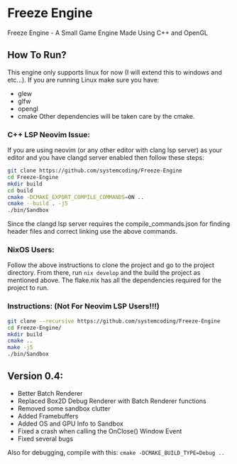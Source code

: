 # Freeze Engine
Freeze Engine - A Small Game Engine Made Using C++ and OpenGL

## How To Run?
This engine only supports linux for now (I will extend this to windows and etc...). If you are running Linux make sure you have:
- glew
- glfw
- opengl
- cmake
Other dependencies will be taken care by the cmake.

### C++ LSP Neovim Issue:
If you are using neovim (or any other editor with clang lsp server) as your editor and you have clangd server enabled then follow these steps:
```bash
git clone https://github.com/systemcoding/Freeze-Engine
cd Freeze-Engine
mkdir build
cd build
cmake -DCMAKE_EXPORT_COMPILE_COMMANDS=ON ..
cmake --build . -j5
./bin/Sandbox
```
Since the clangd lsp server requires the compile_commands.json for finding header files and correct linking use the above commands.

### NixOS Users:
Follow the above instructions to clone the project and go to the project directory. From there, run `nix develop` and the build the project as mentioned above.
The flake.nix has all the dependencies required for the project to run.

### Instructions: (Not For Neovim LSP Users!!!)
```bash
git clone --recursive https://github.com/systemcoding/Freeze-Engine
cd Freeze-Engine/
mkdir build
cmake ..
make -j5
./bin/Sandbox
```

## Version 0.4:
- Better Batch Renderer
- Replaced Box2D Debug Renderer with Batch Renderer functions
- Removed some sandbox clutter
- Added Framebuffers
- Added OS and GPU Info to Sandbox
- Fixed a crash when calling the OnClose() Window Event
- Fixed several bugs

Also for debugging, compile with this: `cmake -DCMAKE_BUILD_TYPE=Debug ..`
